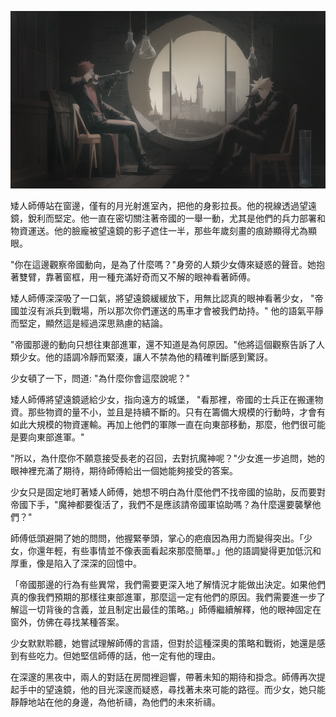 ![](./1-3-a.png)

矮人師傅站在窗邊，僅有的月光射進室內，把他的身影拉長。他的視線透過望遠鏡，銳利而堅定。他一直在密切關注著帝國的一舉一動，尤其是他們的兵力部署和物資運送。他的臉龐被望遠鏡的影子遮住一半，那些年歲刻畫的痕跡顯得尤為顯眼。

"你在這邊觀察帝國動向，是為了什麼嗎？"身旁的人類少女傳來疑惑的聲音。她抱著雙臂，靠著窗框，用一種充滿好奇而又不解的眼神看著師傅。

矮人師傅深深吸了一口氣，將望遠鏡緩緩放下，用無比認真的眼神看著少女， "帝國並沒有派兵到戰場，所以那次你們運送的馬車才會被我們劫持。" 他的語氣平靜而堅定，顯然這是經過深思熟慮的結論。

"帝國那邊的動向只想往東部進軍，還不知道是為何原因。"他將這個觀察告訴了人類少女。他的語調冷靜而緊湊，讓人不禁為他的精確判斷感到驚訝。

少女頓了一下，問道: "為什麼你會這麼說呢？"

矮人師傅將望遠鏡遞給少女，指向遠方的城堡， "看那裡，帝國的士兵正在搬運物資。那些物資的量不小，並且是持續不斷的。只有在籌備大規模的行動時，才會有如此大規模的物資運輸。再加上他們的軍隊一直在向東部移動，那麼，他們很可能是要向東部進軍。"

"所以，為什麼你不願意接受長老的召回，去對抗魔神呢？"少女進一步追問，她的眼神裡充滿了期待，期待師傅給出一個她能夠接受的答案。

少女只是固定地盯著矮人師傅，她想不明白為什麼他們不找帝國的協助，反而要對帝國下手，"魔神都要復活了，我們不是應該請帝國軍協助嗎？為什麼還要襲擊他們？"

師傅低頭避開了她的問問，他握緊拳頭，掌心的疤痕因為用力而變得突出。「少女，你還年輕，有些事情並不像表面看起來那麼簡單。」他的語調變得更加低沉和厚重，像是陷入了深深的回憶中。

「帝國那邊的行為有些異常，我們需要更深入地了解情況才能做出決定。如果他們真的像我們預期的那樣往東部進軍，那麼這一定有他們的原因。我們需要進一步了解這一切背後的含義，並且制定出最佳的策略。」師傅繼續解釋，他的眼神固定在窗外，仿佛在尋找某種答案。

少女默默聆聽，她嘗試理解師傅的言語，但對於這種深奧的策略和戰術，她還是感到有些吃力。但她堅信師傅的話，他一定有他的理由。

在深邃的黑夜中，兩人的對話在房間裡迴響，帶著未知的期待和掛念。師傅再次提起手中的望遠鏡，他的目光深邃而疑惑，尋找著未來可能的路徑。而少女，她只能靜靜地站在他的身邊，為他祈禱，為他們的未來祈禱。